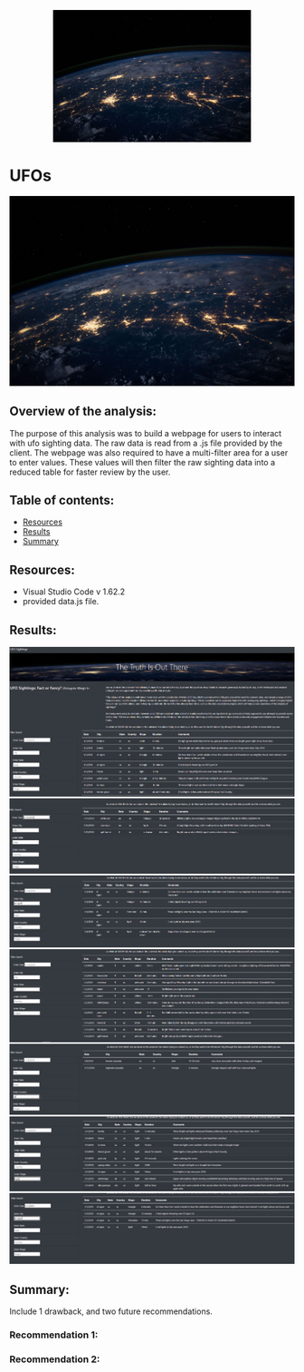 <p align="center">
  <img src="https://github.com/nseddon/UFOs/blob/main/static/images/nasa.jpg" width="350" title="UFOs">
</p>

# UFOs
![NASA.jpg](https://github.com/nseddon/UFOs/blob/main/static/images/nasa.jpg)

## Overview of the analysis:

The purpose of this analysis was to build a webpage for users to interact with ufo sighting data.  The raw data is read from a .js file provided by the client.  The webpage was also required to have a multi-filter area for a user to enter values.  These values will then filter the raw sighting data into a reduced table for faster review by the user.

## Table of contents:
* [Resources](#resources)
* [Results](#results)
* [Summary](#summary)

## Resources:
- Visual Studio Code v 1.62.2
- provided data.js file.

## Results:
![Initial Page Load.png](https://github.com/nseddon/UFOs/blob/main/static/images/Initial%20Page%20Load.PNG)
![Date Only Filter.png](https://github.com/nseddon/UFOs/blob/main/static/images/Date%20Only%20Filter.PNG)
![City Only Filter.png](https://github.com/nseddon/UFOs/blob/main/static/images/City%20Only%20Filter.PNG)
![State Only Filter.png](https://github.com/nseddon/UFOs/blob/main/static/images/State%20Only%20Filter.PNG)
![Country Only Filter.png](https://github.com/nseddon/UFOs/blob/main/static/images/Country%20Only%20Filter.PNG)
![Shape Only Filter.png](https://github.com/nseddon/UFOs/blob/main/static/images/Shape%20Only%20Filter.PNG)
![Multiple Filters.png](https://github.com/nseddon/UFOs/blob/main/static/images/Multiple%20Filters.PNG)

## Summary:

Include 1 drawback, and two future recommendations.

### Recommendation 1:

### Recommendation 2:
